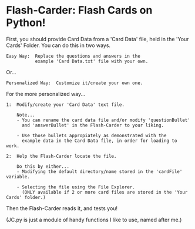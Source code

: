 # Flash-Carder: Flash Cards on Python!
  
First, you should provide Card Data from a 'Card Data' file, 
held in the 'Your Cards' Folder. You can do this in two ways.

    Easy Way:  Replace the questions and answers in the 
               example 'Card Data.txt' file with your own. 
    
Or...

    Personalized Way:  Customize it/create your own one.
    
For the more personalized way...

    1:  Modify/create your 'Card Data' text file.

        Note...
        - You can rename the card data file and/or modify 'questionBullet'  
          and 'answerBullet' in the Flash-Carder to your liking.

        - Use those bullets appropiately as demonstrated with the
          example data in the Card Data file, in order for loading to work. 

    2:  Help the Flash-Carder locate the file.
      
        Do this by either...
        - Modifying the default directory/name stored in the 'cardFile' variable.
        
        - Selecting the file using the File Explorer. 
          (ONLY available if 2 or more card files are stored in the 'Your Cards' folder.)
          
Then the Flash-Carder reads it, and tests you!
 
(JC.py is just a module of handy functions I like to use, named after me.)
